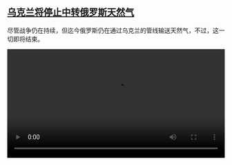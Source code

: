 <!--1699019223000-->
[乌克兰将停止中转俄罗斯天然气](https://www.dw.com/zh/%E4%B9%8C%E5%85%8B%E5%85%B0%E5%B0%86%E5%81%9C%E6%AD%A2%E4%B8%AD%E8%BD%AC%E4%BF%84%E7%BD%97%E6%96%AF%E5%A4%A9%E7%84%B6%E6%B0%94/a-67298396)
------

<p>尽管战争仍在持续，但迄今俄罗斯仍在通过乌克兰的管线输送天然气，不过，这一切即将结束。</small></p><video src="https://tvdownloaddw-a.akamaihd.net/dwtv_video/flv/vdt_zh/2023/busichi231103_gasukraine_01icw_AVC_1280x720.mp4" controls style="width:100%"></video>
